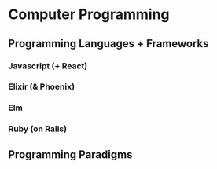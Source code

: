
# Computer Programming

## Programming Languages + Frameworks

### Javascript (+ React)
### Elixir (& Phoenix)
### Elm
### Ruby (on Rails)

## Programming Paradigms
